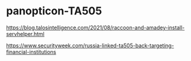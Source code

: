 # panopticon-TA505

https://blog.talosintelligence.com/2021/08/raccoon-and-amadey-install-servhelper.html

https://www.securityweek.com/russia-linked-ta505-back-targeting-financial-institutions
